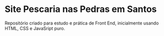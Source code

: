 # Site Pescaria nas Pedras em Santos

Repositório criado para estudo e prática de Front End, inicialmente usando HTML, CSS e JavaSript puro.

